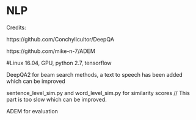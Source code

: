 # NLP

<p> Credits:
<p> https://github.com/Conchylicultor/DeepQA 
<p> https://github.com/mike-n-7/ADEM 

<p> #Linux 16.04, GPU, python 2.7, tensorflow 
<p> DeepQA2 for beam search methods, a text to speech has been added which can be improved  
<p> sentence_level_sim.py and word_level_sim.py for similarity scores // This part is too slow which can be improved. 
<p> ADEM  for evaluation 




